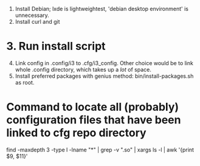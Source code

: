 1. Install Debian; lxde is lightweightest, 'debian desktop environment' is unnecessary.
2. Install curl and git
# 3. Run install script
4. Link config in .config/i3 to .cfg/i3_config. Other choice would be to link whole .config directory, which takes up a *lot* of space.
5. Install preferred packages with genius method: bin/install-packages.sh as root.

# Command to locate all (probably) configuration files that have been linked to cfg repo directory
find -maxdepth 3 -type l -lname "*" | grep -v ".so" | xargs ls -l | awk '{print $9, $11}'
